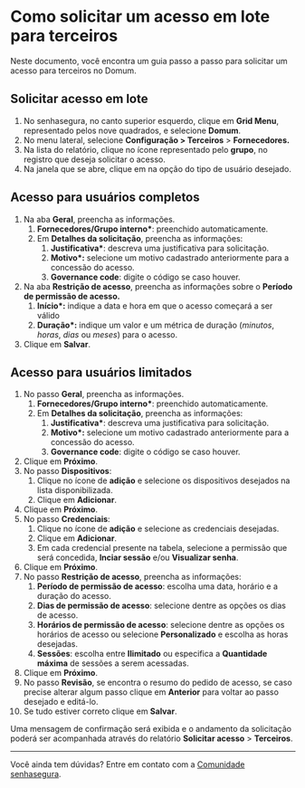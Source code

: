 # Como solicitar um acesso em lote para terceiros

Neste documento, você encontra um guia passo a passo para solicitar um acesso para terceiros no Domum.

## **Solicitar acesso em lote**

1. No senhasegura, no canto superior esquerdo, clique em **Grid Menu**, representado pelos nove quadrados, e selecione **Domum**.  
2. No menu lateral, selecione **Configuração > Terceiros** > **Fornecedores.**
3. Na lista do relatório, clique no ícone representado pelo **grupo**, no registro que deseja solicitar o acesso.  
4. Na janela que se abre, clique em na opção do tipo de usuário desejado.

## Acesso para usuários completos

1. Na aba **Geral**, preencha as informações.  
   1. **Fornecedores/Grupo interno\***: preenchido automaticamente.  
   2. Em **Detalhes da solicitação**, preencha as informações:  
      1. **Justificativa\***: descreva uma justificativa para solicitação.  
      2. **Motivo\*:** selecione um motivo cadastrado anteriormente para a concessão do acesso.  
      3. **Governance code**: digite o código se caso houver.  
2. Na aba **Restrição de acesso**, preencha as informações sobre o **Período de permissão de acesso.**  
   1. **Início\*:** indique a data e hora em que o acesso começará a ser válido  
   2. **Duração\*:** indique um valor e um métrica de duração (*minutos*, *horas*, *dias* ou *meses*) para o acesso.  
3. Clique em **Salvar**.

## Acesso para usuários limitados

1. No passo **Geral**, preencha as informações.  
   1. **Fornecedores/Grupo interno\***: preenchido automaticamente.  
   2. Em **Detalhes da solicitação**, preencha as informações:  
      1. **Justificativa\***: descreva uma justificativa para solicitação.  
      2. **Motivo\*:** selecione um motivo cadastrado anteriormente para a concessão do acesso.  
      3. **Governance code**: digite o código se caso houver.  
2. Clique em **Próximo**.  
3. No passo **Dispositivos**:   
   1. Clique no ícone de **adição** e selecione os dispositivos desejados na lista disponibilizada.  
   2. Clique em **Adicionar**.  
4. Clique em **Próximo**.  
5. No passo **Credenciais**:   
   1. Clique no ícone de **adição** e selecione as credenciais desejadas.  
   2. Clique em **Adicionar**.  
   3. Em cada credencial presente na tabela, selecione a permissão que será concedida, **Inciar sessão** e/ou **Visualizar senha**.  
6. Clique em **Próximo**.  
7. No passo **Restrição de acesso**, preencha as informações:  
   1. **Período de permissão de acesso**: escolha uma data, horário e a duração do acesso.  
   2. **Dias de permissão de acesso**: selecione dentre as opções os dias de acesso.  
   3. **Horários de permissão de acesso**: selecione dentre as opções os horários de acesso ou selecione **Personalizado** e escolha as horas desejadas.  
   4. **Sessões**: escolha entre **Ilimitado** ou especifica a **Quantidade máxima** de sessões a serem acessadas.  
8. Clique em **Próximo**.  
9. No passo **Revisão**, se encontra o resumo do pedido de acesso, se caso precise alterar algum passo clique em **Anterior** para voltar ao passo desejado e editá-lo.  
10. Se tudo estiver correto clique em **Salvar**.

Uma mensagem de confirmação será exibida e o andamento da solicitação poderá ser acompanhada através do relatório **Solicitar acesso** > **Terceiros**.

---

Você ainda tem dúvidas? Entre em contato com a [Comunidade senhasegura](https://community.senhasegura.io/).

